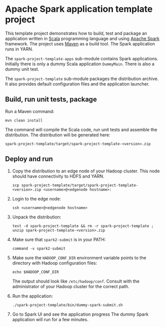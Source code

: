 # Apache Spark application template project

This template project demonstrates how to build, test and package an application
written in [Scala](https://www.scala-lang.org/) programming language
and using [Apache Spark](https://spark.apache.org/) framework.
The project uses [Maven](https://maven.apache.org/) as a build tool.
The Spark application runs in YARN.

The `spark-project-template-apps` sub-module contains Spark applications.
Initially there is only a dummy Scala application `DummyMain`.
There is also a dummy unit test.

The `spark-project-template` sub-module packages the distribution archive.
It also provides default configuration files and the application launcher.

## Build, run unit tests, package

Run a Maven command:
```shell script
mvn clean install
```
The command will compile the Scala code, run unit tests and assemble the distribution.
The distribution will be generated here:
```
spark-project-template/target/spark-project-template-<version>.zip
```

## Deploy and run

1. Copy the distribution to an edge node of your Hadoop cluster.
   This node should have connectivity to HDFS and YARN.
   ```shell script
   scp spark-project-template/target/spark-project-template-<version>.zip <username>@<edgenode hostname>:
   ```

1. Login to the edge node:
   ```shell script
   ssh <username>@<edgenode hostname>
   ```
   
1. Unpack the distribution:
   ```shell script
   test -d spark-project-template && rm -r spark-project-template ; unzip spark-project-template-<version>.zip
   ```

1. Make sure that `spark2-submit` is in your PATH:
   ```shell script
   command -v spark2-submit
   ```

1. Make sure the `HADOOP_CONF_DIR` environment variable
   points to the directory with Hadoop configuration files:
   ```shell script
   echo $HADOOP_CONF_DIR
   ```
   The output should look like `/etc/hadoop/conf`.
   Consult with the administrator of your Hadoop cluster for the correct path.
   
1. Run the application:
   ```shell script
   ./spark-project-template/bin/dummy-spark-submit.sh
   ```
   
1. Go to Spark UI and see the application progress
   The dummy Spark application will run for a few minutes.
